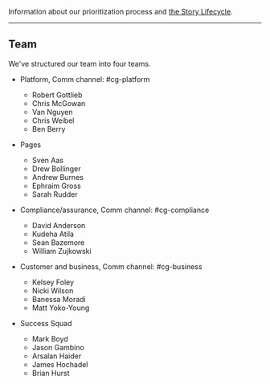 <a name="definition-of-done"></a>
<a name="grooming"></a>
Information about our prioritization process and [the Story Lifecycle](StoryLifecycle.md).

---

## Team
We've structured our team into four teams.

- Platform, Comm channel: #cg-platform
  - Robert Gottlieb
  - Chris McGowan
  - Van Nguyen
  - Chris Weibel
  - Ben Berry

- Pages
  - Sven Aas
  - Drew Bollinger
  - Andrew Burnes
  - Ephraim Gross
  - Sarah Rudder

- Compliance/assurance, Comm channel: #cg-compliance
  - David Anderson
  - Kudeha Atila
  - Sean Bazemore
  - William Zujkowski

- Customer and business, Comm channel: #cg-business
  - Kelsey Foley
  - Nicki Wilson
  - Banessa Moradi
  - Matt Yoko-Young

- Success Squad
  - Mark Boyd
  - Jason Gambino 
  - Arsalan Haider
  - James Hochadel
  - Brian Hurst
